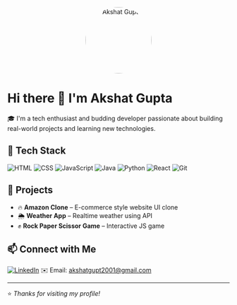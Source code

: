 <p align="center">
  <img src="./akshat_github_profile.png" width="150" height="150" style="border-radius: 50%;" alt="Akshat Gupta"/>
</p>

# Hi there 👋 I'm Akshat Gupta

🎓 I'm a tech enthusiast and budding developer passionate about building real-world projects and learning new technologies.

## 🚀 Tech Stack
![HTML](https://img.shields.io/badge/-HTML5-E34F26?style=flat&logo=html5&logoColor=white)
![CSS](https://img.shields.io/badge/-CSS3-1572B6?style=flat&logo=css3)
![JavaScript](https://img.shields.io/badge/-JavaScript-F7DF1E?style=flat&logo=javascript&logoColor=black)
![Java](https://img.shields.io/badge/-Java-007396?style=flat&logo=java)
![Python](https://img.shields.io/badge/-Python-3776AB?style=flat&logo=python&logoColor=white)
![React](https://img.shields.io/badge/-React-61DAFB?style=flat&logo=react)
![Git](https://img.shields.io/badge/-Git-F05032?style=flat&logo=git&logoColor=white)

## 💼 Projects
- 🔥 **Amazon Clone** – E-commerce style website UI clone
- 🌦️ **Weather App** – Realtime weather using API
- ✊ **Rock Paper Scissor Game** – Interactive JS game

## 📫 Connect with Me
[![LinkedIn](https://img.shields.io/badge/-LinkedIn-0077B5?style=flat&logo=linkedin)](https://www.linkedin.com/in/akshat-gupta-737b8628b)
✉️ Email: akshatgupt2001@gmail.com

---
⭐️ *Thanks for visiting my profile!* 
